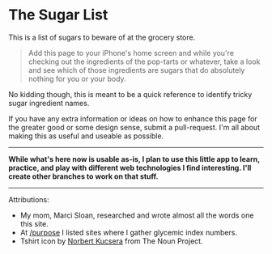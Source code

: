 The Sugar List
==============

This is a list of sugars to beware of at the grocery store.

> Add this page to your iPhone's home screen and while you're checking out the ingredients of the pop-tarts or whatever, take a look and see which of those ingredients are sugars that do absolutely nothing for you or your body. 

No kidding though, this is meant to be a quick reference to identify tricky sugar ingredient names.

If you have any extra information or ideas on how to enhance this page for the greater good or some design sense, submit a pull-request. I'm all about making this as useful and useable as possible.

---

**While what's here now is usable as-is, I plan to use this little app to learn, practice, and play with different web technologies I find interesting. I'll create other branches to work on that stuff.**


---

Attributions:

+ My mom, Marci Sloan, researched and wrote almost all the words one this site.
+ At [/purpose](http://tylersloan.github.io/sugar-app/purpose/ "Purpose of The SSugar List") I listed sites where I gather glycemic index numbers.
+ Tshirt icon by [Norbert Kucsera](http://thenounproject.com/term/tshirt/36016/ "Tshirt by Norbert Kuscera") from The Noun Project.
